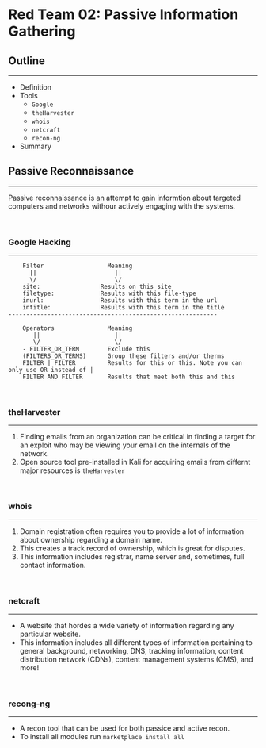 # Red Team 02: Passive Information Gathering

## Outline
---
- Definition
- Tools
    - `Google`
    - `theHarvester`
    - `whois`
    - `netcraft`
    - `recon-ng`
- Summary

## Passive Reconnaissance
---
Passive reconnaissance is an attempt to gain informtion about targeted computers and networks withour actively engaging with the systems.

<br/>

### Google Hacking
---
        Filter                  Meaning
          ||                      ||
          \/                      \/
        site:                 Results on this site
        filetype:             Results with this file-type
        inurl:                Results with this term in the url
        intitle:              Results with this term in the title
    -----------------------------------------------------------

        Operators               Meaning
           ||                     ||
           \/                     \/
        - FILTER_OR_TERM        Exclude this
        (FILTERS_OR_TERMS)      Group these filters and/or therms
        FILTER | FILTER         Results for this or this. Note you can only use OR instead of |
        FILTER AND FILTER       Results that meet both this and this

<br/>

### theHarvester
---
1. Finding emails from an organization can be critical in finding a target for an exploit who may be viewing your email on the internals of the network.
2. Open source tool pre-installed in Kali for acquiring emails from differnt major resources is `theHarvester`

<br/>

### whois
---
1. Domain registration often requires you to provide a lot of information about ownership regarding a domain name.
2. This creates a track record of ownership, which is great for disputes.
3. This information includes registrar, name server and, sometimes, full contact information.

<br/>

### netcraft
---
- A website that hordes a wide variety of information regarding any particular website.
- This information includes all different types of information pertaining to general background, networking, DNS, tracking information, content distribution network (CDNs), content management systems (CMS), and more!

<br/>

### recong-ng
---
- A recon tool that can be used for both passice and active recon.
- To install all modules run `marketplace install all`